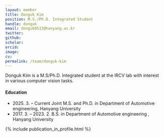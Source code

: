 ```yaml
---
layout: member
title: Donguk Kim
position: M.S./Ph.D. Integrated Student
handle: donguk
email: donguk0513@hanyang.ac.kr
twitter: 
github: 
scholar: 
orcid: 
image:
cv: 
permalink: /team/donguk-kim
---
```


Donguk Kim is a M.S/Ph.D. Integrated student at the IRCV lab with interest in various computer vision tasks.


#### Education

<ul class="chronological">
  <li><span>2025. 3. – Current</span> Joint M.S. and Ph.D. in Department of Automotive engineering, Hanyang University</li>
  <li><span>2017. 3. – 2023. 2.</span> B.S. in Department of Automotive engineering
, Hanyang University</li>
  
</ul>

{% include publication_in_profile.html %}
